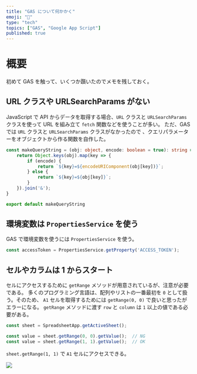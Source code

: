 ```yaml
---
title: "GAS について何かかく"
emoji: "💬"
type: "tech"
topics: ["GAS", "Google App Script"]
published: true
---
```


# 概要
初めて GAS を触って、いくつか躓いたのでメモを残しておく。

## URL クラスや URLSearchParams がない

JavaScript で API からデータを取得する場合、`URL` クラスと `URLSearchParams` クラスを使って URL を組み立て `fetch` 関数などを使うことが多い。
ただ、GAS では `URL` クラスと `URLSearchParams` クラスがなかったので 、クエリパラメーターをオブジェクトから作る関数を自作した。

```typescript
const makeQueryString = (obj: object, encode: boolean = true): string => {
    return Object.keys(obj).map(key => {
        if (encode) {
            return `${key}=${encodeURIComponent(obj[key])}`;
        } else {
            return `${key}=${obj[key]}`;
        }
    }).join('&');
}

export default makeQueryString
```

## 環境変数は `PropertiesService` を使う

GAS で環境変数を使うには `PropertiesService` を使う。

```javascript
const accessToken = PropertiesService.getProperty('ACCESS_TOKEN');
```

## セルやカラムは 1 からスタート

セルにアクセスするために `getRange` メソッドが用意されているが、注意が必要である。
多くのプログラミング言語は、配列やリストの一番最初を `0` として扱う。そのため、 `A1` セルを取得するためには `getRange(0, 0)` で良いと思ったがエラーになる。
`getRange` メソッドに渡す `row` と `column` は `1` 以上の値である必要がある。

```javascript
const sheet = SpreadsheetApp.getActiveSheet();

const value = sheet.getRange(0, 0).getValue();  // NG
const value = sheet.getRange(1, 1).getValue();  // OK
```

`sheet.getRange(1, 1)` で `A1` セルにアクセスできる。

![](https://storage.googleapis.com/zenn-user-upload/f5s4jihg0k1zlc84l55y73mygixm)